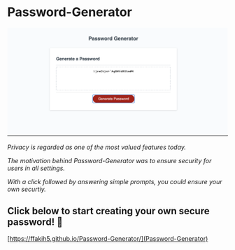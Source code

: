 # Password-Generator
![](Images/Password-Generator.png)

_Privacy is regarded as one of the most valued features today._

_The motivation behind Password-Generator was to ensure security for users in all settings._ 

_With a click followed by answering simple prompts, you could ensure your own securtiy._

## Click below to start creating your own secure password! 🔐


[https://ffakih5.github.io/Password-Generator/](Password-Generator)

